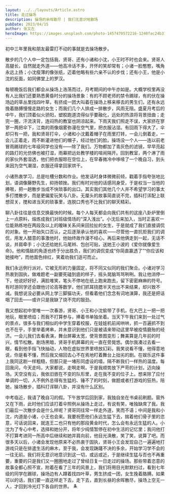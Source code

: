 ```yaml
---
layout: ../../layouts/Article.astro
title: 走过操场
description: 操场的余晖散尽 | 我们无意识地散场
pubDate: 2023/04/15
author: 张又左
heroImage: https://images.unsplash.com/photo-1457470572216-1240fac24b37?auto=format&fit=crop&w=1740&q=80
---
```


初中三年里我和朋友最雷打不动的事就是去操场散步。

散步的几个人中一定包括我、贤哥、还有小诸和小沈，小王时不时也会来。贤哥人高腿长，自然就走外道——他高冷话不多，开怀的笑却常有；小诸一脸憨憨，嘴角永远上扬；小沈瘦薄的像张纸，迈着他略有些六亲不认的步伐；还有小王，他是小沈的反面，如同佛堂上的罗汉。

每顿晚饭后我们都会从操场上浩荡而过，月考期间的中午亦如是。大概学校里再没有人比我们还要熟悉黄昏时分的操场景象：有的不顾老师的禁令踢球，有的伏在操场边的草丛里找四叶草，有挤成一团大叫着在操场上移来移去的男生们，还有永远挽着胳膊慢慢走路的女生；而我们几个人排成一排散步，风雨无阻。盛夏月考后的中午，我们顶着似火骄阳，塑胶跑道烫得似乎要融化，远处的热浪将背景扭曲；走完一圈，汗流浃背，连闷热的教室也阴凉起来。下雨天我们照走不误，大家挤在寥寥一两把伞下，江南的雨像烟雾弥漫在空气里，把衣服沾湿。有回雨下得大了，伞却只有一把，我和贤哥打伞，小诸和小沈戴着帽子在雨里打转，一会儿倒着走，一会儿正着走，雨不断灌进他们的帽子，经过他们的脸。操场没一个人——连以前老冒雨踢球的七年级同学也没有——除了我们。万物都加了青灰色的滤镜，早早亮起的路灯的光仿佛也被打湿，雨幕把远处教学楼的喧闹隔开。回到教室，两个淋了雨的家伙外套湿透，他们把衣服晾在空位上，在早春微冷中哆嗦了一个晚自习，到头来因为空气潮湿，衣服还得拿回家烘干。

小诸热衷学习，总是吐槽分数和作业。他发话时身体微微前倾，戳着手指夸张地比划，语调像藤野先生，抑扬顿挫。我们有时对他的话感同身受，于是权当一当他的捧哏，把一趟散步当成不快琐事的出口。其实我们其他几个人并不希望学习的事太多打搅散步，而是更偏爱玩笑与八卦。无厘头的故事简直说不完，插科打诨配上联想双关，搅和进当天的琐事里，连脱口秀也不比我们的聊天精彩。

聊八卦往往是信息交换最快的时候。每个人每天都会向我们共有的这座八卦炉里倒上一点原料，熔炼成我们对班级情场的“深入浅出”。小沈后来加入，当时正喜欢一位能熟练地在两段及以上的暧昧关系间来回拉扯的女生，于是就成了我们直接调侃的对象。他一开始矢口否认，之后逐渐承认他的喜欢——尽管他一直抗拒我们的调侃，用发人醋意的事激他时，他始终故作漫不经心。再后来他俩走到一起，无话不谈，并肩牵手；小沈还给她扎马尾辫、包创可贴，送她王小波的《爱你就像爱生命》。他和情敌的角逐也终于分出胜负，我们的调侃变成“你简直赢透了”“你应该和她接吻”，而他面色绯红，笑着劝我们适可而止。

我们永远例行派对，它被无形的力量固定，将不同又似同的我们聚合。小诸对学习热衷到固执，做难题老一副要死磕到底的样子，摇头晃脑骂骂咧咧。我让他消停一下，他说好好好，满脸堆笑，笔头不停地在纸上跑来跑去，留下密密麻麻的符号。有时游同学还会跟他讨论高等数学，他们抓耳挠腮半天也出不来结果，却兴致不减。我想说没必要从网上学三脚猫功夫，但看着他们念念有词地演算，我还是把话咽了回去——或许只是我缺了烧不完的狠劲。

我又想起初中里唯一一次春游，贤哥、小王和小沈偷带了手机，在大巴上一把一把地玩，眼里喷焰；而我不打算参与，捧着书单独坐着。当天下午我们来到一处过气的景点，很多与我们相似的中学生穿着校服，在娃娃机前闹哄哄，抓一百遍抓不到也不在乎，手里举着烤串，并未意识到他们只是被请来带动这里早被疫情磨殆的经济。一会儿我们去看表演，舞台屏幕太宽，使背景图变形；舞美算是几年前的时兴，情节松散。剧场黑暗，贤哥手机屏幕的光一直在旁晃悠。偶尔我凑过去看一眼，看到他手指飞快抽动，人物在虚拟世界里喷放幻彩。我笑说看不懂，他得意地说，你是看不懂，然后我又缩回去心不在焉地盯着舞台上拙劣的剧。在娱乐这件事上我同这剧一样粗糙，但那只是一堵形同虚设的墙，隔不断我们一样热的温度。每回我问，今天走吗，大家都说，走啊走啊，于是我顺势放下严苛的计划，迈向操场。天空没有云，我依旧嵌在不变的队形里，走在我不变的位子上。想来除了应付单调的一切，人不例外总得有生猛的、锤不了的时刻，做题或者打游戏的狂热，陪她，操场散步，插科打诨聊八卦，并没有什么区别。

中考临近，我请了晚自习的假。下午放学后回到家，我独自坐在书桌前刷题。窗外又在下雨，此时他们应该打着伞照例从操场上走过，有说有笑，唯独缺席了我。我们最后一次散步会是什么样呢？贤哥同往常一样走外道，笑而不语；中间是我和小沈，内道是小诸，小王也会来。我要祝愿他们永远生猛下去，揣着他们骨子里的恣意，可话说回来，就连王二也只有他的那段黄金时代，怎么会有永远生猛的人。小沈为了专心中考，选择和她分开，将年少纯情暂停在初中生活的记忆里；我问他打不打算考进同一所高中后继续和她并肩向前，他目光涣散，笑了笑，说算了吧。而很多天以后，小诸会发现他原来不必热衷于固执，贤哥小王会发现自己一遍遍地打游戏只是在排遣生活的麻木，至于我，会发现踌躇不决的多余，开始学习学不会的一往无前。我们将无意识地意识到这一切，或远或近，于是继续生猛与否也不再重要，重要的只是我们又一圈圈地走过了曾经日复一日走过的操场。那些带着恣意的故事全都心照不宣，附着在看了三年的风景上，我们将用目光默默扫过，看到七年级的同学在踢球，操场边有人蹲着找四叶草，男生挤成一团，女生挽着胳膊。如果可以的话，我们要一直这样走下去，走下去，直到长昼的余晖散尽，操场上空无一人，才回到冷光灯下各自的世界。 🏝️
